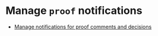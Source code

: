 

# Manage `proof` notifications

* [Manage notifications for proof comments and decisions](../../../../review-and-approve-work/proofing/reviewing-proofs-within-workfront/manage-notifications-for-proof-comments.md)

